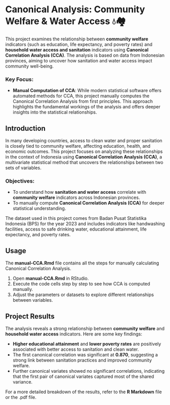 # Canonical Analysis: Community Welfare & Water Access 💧🏘️

This project examines the relationship between **community welfare** indicators (such as education, life expectancy, and poverty rates) and **household water access and sanitation** indicators using **Canonical Correlation Analysis (CCA)**. The analysis is based on data from Indonesian provinces, aiming to uncover how sanitation and water access impact community well-being.

### Key Focus:
- **Manual Computation of CCA**: While modern statistical software offers automated methods for CCA, this project manually computes the Canonical Correlation Analysis from first principles. This approach highlights the fundamental workings of the analysis and offers deeper insights into the statistical relationships.

## Introduction

In many developing countries, access to clean water and proper sanitation is closely tied to community welfare, affecting education, health, and economic outcomes. This project focuses on analyzing these relationships in the context of Indonesia using **Canonical Correlation Analysis (CCA)**, a multivariate statistical method that uncovers the relationships between two sets of variables.

### Objectives:
- To understand how **sanitation and water access** correlate with **community welfare** indicators across Indonesian provinces.
- To manually compute **Canonical Correlation Analysis (CCA)** for deeper statistical understanding.

The dataset used in this project comes from Badan Pusat Statistika Indonesia (BPS) for the year 2023 and includes indicators like handwashing facilities, access to safe drinking water, educational attainment, life expectancy, and poverty rates.
## Usage

The **manual-CCA.Rmd** file contains all the steps for manually calculating Canonical Correlation Analysis.

1. Open **manual-CCA.Rmd** in RStudio.
2. Execute the code cells step by step to see how CCA is computed manually.
3. Adjust the parameters or datasets to explore different relationships between variables.

## Project Results

The analysis reveals a strong relationship between **community welfare** and **household water access** indicators. Here are some key findings:

- **Higher educational attainment** and **lower poverty rates** are positively associated with better access to sanitation and clean water.
- The first canonical correlation was significant at **0.870**, suggesting a strong link between sanitation practices and improved community welfare.
- Further canonical variates showed no significant correlations, indicating that the first pair of canonical variates captured most of the shared variance.

For a more detailed breakdown of the results, refer to the **R Markdown** file or the .pdf file.
